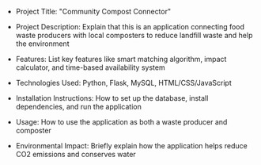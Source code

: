 - Project Title: "Community Compost Connector"

- Project Description: Explain that this is an application connecting food waste producers with local composters to reduce landfill waste and help the environment

- Features: List key features like smart matching algorithm, impact calculator, and time-based availability system

- Technologies Used: Python, Flask, MySQL, HTML/CSS/JavaScript

- Installation Instructions: How to set up the database, install dependencies, and run the application

- Usage: How to use the application as both a waste producer and composter

- Environmental Impact: Briefly explain how the application helps reduce CO2 emissions and conserves water